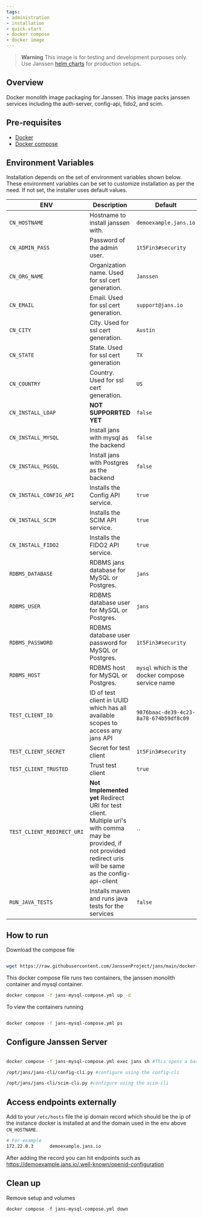 ```yaml
---
tags:
- administration
- installation
- quick-start
- docker compose
- docker image
---
```


> **Warning**
> This image is for testing and development purposes only. Use Janssen [helm charts](https://github.com/JanssenProject/jans/tree/main/charts/janssen) for production setups.

## Overview

Docker monolith image packaging for Janssen. This image packs janssen services including the auth-server, config-api, fido2, and scim.

## Pre-requisites

- [Docker](https://docs.docker.com/install)
- [Docker compose](https://docs.docker.com/compose/install/)


## Environment Variables

Installation depends on the set of environment variables shown below. These environment variables can be set to customize installation as per the need. If not set, the installer uses default values.

| ENV                        | Description                                                                                                                                                          | Default                                          |
|----------------------------|----------------------------------------------------------------------------------------------------------------------------------------------------------------------|--------------------------------------------------|
| `CN_HOSTNAME`              | Hostname to install janssen with.                                                                                                                                    | `demoexample.jans.io`                            |
| `CN_ADMIN_PASS`            | Password of the admin user.                                                                                                                                          | `1t5Fin3#security`                               |
| `CN_ORG_NAME`              | Organization name. Used for ssl cert generation.                                                                                                                     | `Janssen`                                        |
| `CN_EMAIL`                 | Email. Used for ssl cert generation.                                                                                                                                 | `support@jans.io`                                |
| `CN_CITY`                  | City. Used for ssl cert generation.                                                                                                                                  | `Austin`                                         |
| `CN_STATE`                 | State. Used for ssl cert generation                                                                                                                                  | `TX`                                             |
| `CN_COUNTRY`               | Country. Used for ssl cert generation.                                                                                                                               | `US`                                             |
| `CN_INSTALL_LDAP`          | **NOT SUPPORRTED YET**                                                                                                                                               | `false`                                          |
| `CN_INSTALL_MYSQL`         | Install jans with mysql as the backend                                                                                                                               | `false`                                          |
| `CN_INSTALL_PGSQL`         | Install jans with Postgres as the backend                                                                                                                            | `false`                                          |
| `CN_INSTALL_CONFIG_API`    | Installs the Config API service.                                                                                                                                     | `true`                                           |
| `CN_INSTALL_SCIM`          | Installs the SCIM  API service.                                                                                                                                      | `true`                                           |
| `CN_INSTALL_FIDO2`         | Installs the FIDO2 API service.                                                                                                                                      | `true`                                           |
| `RDBMS_DATABASE`           | RDBMS jans database for MySQL or Postgres.                                                                                                                           | `jans`                                           |
| `RDBMS_USER`               | RDBMS database user for MySQL or Postgres.                                                                                                                           | `jans`                                           |
| `RDBMS_PASSWORD`           | RDBMS database user password for MySQL or Postgres.                                                                                                                  | `1t5Fin3#security`                               |
| `RDBMS_HOST`               | RDBMS host for MySQL or Postgres.                                                                                                                                    | `mysql` which is the docker compose service name |
| `TEST_CLIENT_ID`           | ID of test client in UUID which has all available scopes to access any jans API                                                                                      | `9876baac-de39-4c23-8a78-674b59df8c09`           |
| `TEST_CLIENT_SECRET`       | Secret for test client                                                                                                                                               | `1t5Fin3#security`                               |
| `TEST_CLIENT_TRUSTED`      | Trust test client                                                                                                                                                    | `true`                                           |
| `TEST_CLIENT_REDIRECT_URI` | **Not Implemented yet** Redirect URI for test client. Multiple uri's with comma may be provided, if not provided redirect uris will be same as the config-api-client | ``                                               |
| `RUN_JAVA_TESTS`           | Installs maven and runs java tests for the services                                                                                                                  | `false`                                          |


## How to run

Download the compose file 

```bash

wget https://raw.githubusercontent.com/JanssenProject/jans/main/docker-jans-monolith/jans-mysql-compose.yml 
```

This docker compose file runs two containers, the janssen monolith container and mysql container.

```bash
docker compose -f jans-mysql-compose.yml up -d
```

To view the containers running

```bash

docker compose -f jans-mysql-compose.yml ps
```

## Configure Janssen Server

```bash

docker compose -f jans-mysql-compose.yml exec jans sh #This opens a bash terminal in the running container

/opt/jans/jans-cli/config-cli.py #configure using the config-cli

/opt/jans/jans-cli/scim-cli.py #configure using the scim-cli
```

## Access endpoints externally

Add to your `/etc/hosts` file the ip domain record which should be the ip of the instance docker is installed at and the domain used in the env above `CN_HOSTNAME`.

```bash
# For-example
172.22.0.3      demoexample.jans.io
```

After adding the record you can hit endpoints such as https://demoexample.jans.io/.well-known/openid-configuration

## Clean up

Remove setup and volumes

```
docker compose -f jans-mysql-compose.yml down
```
